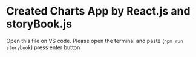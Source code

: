 # Created Charts App by React.js and storyBook.js

Open this file on VS code. 
Please open the terminal and paste (`npm run storybook`) press enter button
 

